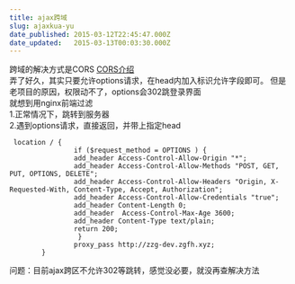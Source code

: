 ```yaml
---
title: ajax跨域
slug: ajaxkua-yu
date_published: 2015-03-12T22:45:47.000Z
date_updated:   2015-03-13T00:03:30.000Z
---
```


跨域的解决方式是CORS [CORS介绍](http://www.cnblogs.com/Darren_code/p/cors.html)  
弄了好久，其实只要允许options请求，在head内加入标识允许字段即可。
但是老项目的原因，权限动不了，options会302跳登录界面  
就想到用nginx前端过滤  
1.正常情况下，跳转到服务器  
2.遇到options请求，直接返回，并带上指定head  

```
 location / {
                if ($request_method = OPTIONS ) {
                add_header Access-Control-Allow-Origin "*";
                add_header Access-Control-Allow-Methods "POST, GET, PUT, OPTIONS, DELETE";
                add_header Access-Control-Allow-Headers "Origin, X-Requested-With, Content-Type, Accept, Authorization";
                add_header Access-Control-Allow-Credentials "true";
                add_header Content-Length 0;
                add_header  Access-Control-Max-Age 3600;
                add_header Content-Type text/plain;
                return 200;
                 }
                proxy_pass http://zzg-dev.zgfh.xyz;
        }
```
问题：目前ajax跨区不允许302等跳转，感觉没必要，就没再查解决方法
